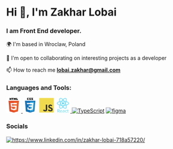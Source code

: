 <h1 align="left">Hi 👋, I'm Zakhar Lobai</h1>
<h3 align="left">I am Front End developer.</h3>

🌍 I'm based in Wroclaw, Poland

🤝  I'm open to collaborating on interesting projects as a developer

📫 How to reach me **lobai.zakhar@gmail.com**

<h3 align="left">Languages and Tools:</h3>
<p align="left"> <a href="https://www.w3.org/html/" target="_blank" rel="noreferrer"> <img src="https://raw.githubusercontent.com/devicons/devicon/master/icons/html5/html5-original-wordmark.svg" alt="html5" width="40" height="40"/> </a> <a href="https://www.w3schools.com/css/" target="_blank" rel="noreferrer"> <img src="https://raw.githubusercontent.com/devicons/devicon/master/icons/css3/css3-original-wordmark.svg" alt="css3" width="40" height="40"/></a> <a href="https://developer.mozilla.org/en-US/docs/Web/JavaScript" target="_blank" rel="noreferrer"><img src="https://raw.githubusercontent.com/devicons/devicon/master/icons/javascript/javascript-original.svg" alt="javascript" width="40" height="40"/></a> <a href="https://reactjs.org/" target="_blank" rel="noreferrer"><img src="https://raw.githubusercontent.com/devicons/devicon/master/icons/react/react-original-wordmark.svg" alt="react" width="40" height="40"/> <a href="https://www.typescriptlang.org/"><img src="https://github.com/zakhar-lobai/zakhar-lobai/assets/29870526/23f9e414-0de5-4b0a-8ee2-8d3e86f7afbc" alt="TypeScript" width="40" height="40" /></a> <a href="https://www.figma.com/" target="_blank" rel="noreferrer"> <img src="https://www.vectorlogo.zone/logos/figma/figma-icon.svg" alt="figma" width="40" height="40"/></a></p>

<h3 align="left">Socials</h3>
<p align="left">
<a href="https://www.linkedin.com/in/zakhar-lobai/" target="blank"><img align="center" src="https://raw.githubusercontent.com/rahuldkjain/github-profile-readme-generator/master/src/images/icons/Social/linked-in-alt.svg" alt="https://www.linkedin.com/in/zakhar-lobai-718a57220/" height="30" width="40" /></a>
</p>
